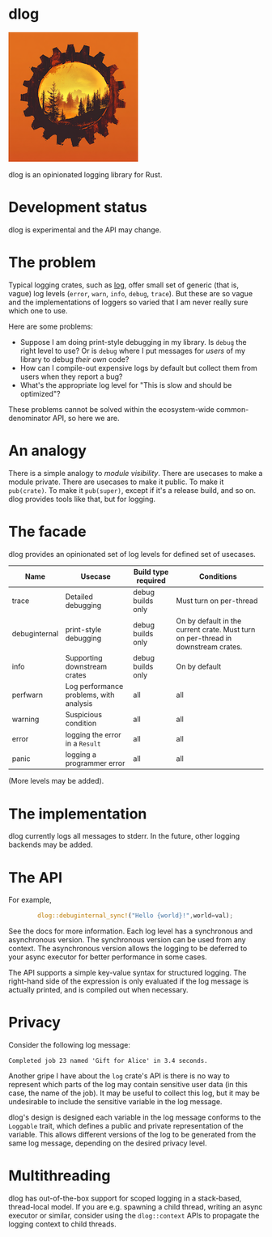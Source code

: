 # dlog

![logo](art/logo.png)

dlog is an opinionated logging library for Rust.

# Development status

dlog is experimental and the API may change.

# The problem

Typical logging crates, such as [log](https://crates.io/crates/log), offer small set of generic (that is, vague) log levels (`error`, `warn`, `info`, `debug`, `trace`). But these are so vague and the implementations of loggers so varied that I am never really sure which one to use.

Here are some problems:

* Suppose I am doing print-style debugging in my library.  Is `debug` the right level to use?  Or is `debug` where I put messages for *users* of my library to debug *their own* code?   
* How can I compile-out expensive logs by default but collect them from users when they report a bug?
* What's the appropriate log level for "This is slow and should be optimized"?

These problems cannot be solved within the ecosystem-wide common-denominator API, so here we are.

# An analogy

There is a simple analogy to *module visibility*.  There are usecases to make a module private.  There are usecases to make it public.  To make it `pub(crate)`.  To make it `pub(super)`, except if it's a release build, and so on.  dlog provides tools like that, but for logging.

# The facade

dlog provides an opinionated set of log levels for defined set of usecases.


| Name          | Usecase                                 | Build type required | Conditions                                                                         |
|---------------|-----------------------------------------|---------------------|------------------------------------------------------------------------------------|
| trace         | Detailed debugging                      | debug builds only   | Must turn on per-thread                                                            |
| debuginternal | print-style debugging                   | debug builds only   | On by default in the current crate.  Must turn on per-thread in downstream crates. |
| info          | Supporting downstream crates            | debug builds only   | On by default                                                                      |
| perfwarn      | Log performance problems, with analysis | all                 | all                                                                                |
| warning       | Suspicious condition                    | all                 | all                                                                                |
| error         | logging the error in a `Result`         | all                 | all                                                                                |
| panic         | logging a programmer error              | all                 | all                                                                                |

(More levels may be added).

# The implementation

dlog currently logs all messages to stderr.  In the future, other logging backends may be added.

# The API

For example,

```rust
        dlog::debuginternal_sync!("Hello {world}!",world=val);
```

See the docs for more information.  Each log level has a synchronous and asynchronous version.  The synchronous version
can be used from any context.  The asynchronous version allows the logging to be deferred to your async executor for
better performance in some cases.

The API supports a simple key-value syntax for structured logging.  The right-hand side of the expression
is only evaluated if the log message is actually printed, and is compiled out when necessary.

# Privacy

Consider the following log message:

```
Completed job 23 named 'Gift for Alice' in 3.4 seconds.
```

Another gripe I have about the `log` crate's API is there is no way to represent which parts of the log may contain
sensitive user data (in this case, the name of the job).  It may be useful to collect this log, but it may be 
undesirable to include the sensitive variable in the log message.

dlog's design is designed each variable in the log message conforms to the `Loggable` trait, which defines a public
and private representation of the variable.  This allows different versions of the log to be generated
from the same log message, depending on the desired privacy level.

# Multithreading

dlog has out-of-the-box support for scoped logging in a stack-based, thread-local model.
If you are e.g. spawning a child thread, writing an async executor or similar,
consider using the `dlog::context` APIs to propagate the logging context to child threads.





